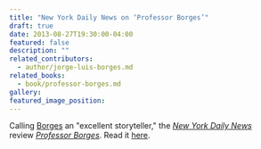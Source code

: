 ```yaml
---
title: "New York Daily News on ‘Professor Borges’"
draft: true
date: 2013-08-27T19:30:00-04:00
featured: false
description: ""
related_contributors:
  - author/jorge-luis-borges.md
related_books:
  - book/professor-borges.md
gallery:
featured_image_position: 
---
```


Calling [Borges](http://ndbooks.com/author/jorge-luis-borges) an "excellent storyteller," the [_New York Daily News_](http://www.nydailynews.com/blogs/pageviews/2013/08/borges-lectures-reveal-author%E2%80%99s-literary-sensibilities) review [_Professor Borges_](http://ndbooks.com/book/professor-borges). Read it [here](http://www.nydailynews.com/blogs/pageviews/2013/08/borges-lectures-reveal-author%E2%80%99s-literary-sensibilities). 


